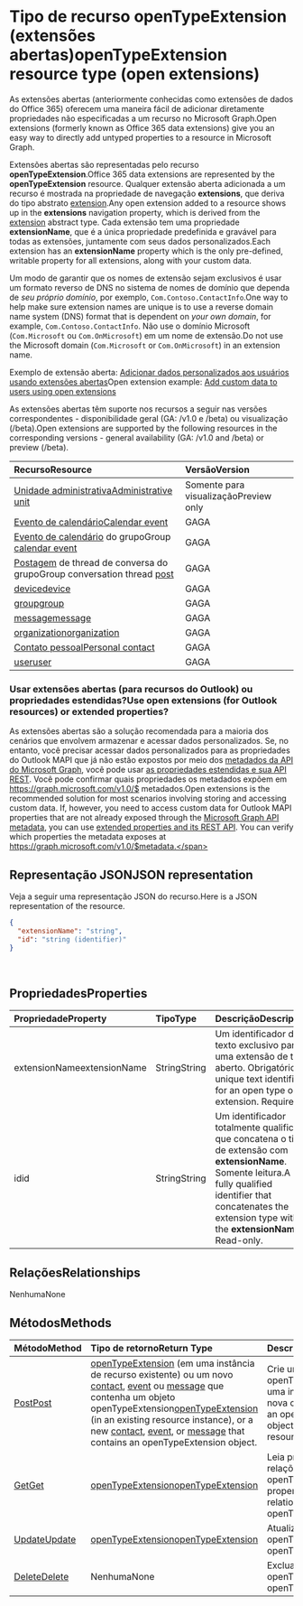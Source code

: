 # <a name="opentypeextension-resource-type-open-extensions"></a><span data-ttu-id="15c2a-101">Tipo de recurso openTypeExtension (extensões abertas)</span><span class="sxs-lookup"><span data-stu-id="15c2a-101">openTypeExtension resource type (open extensions)</span></span>

<span data-ttu-id="15c2a-102">As extensões abertas (anteriormente conhecidas como extensões de dados do Office 365) oferecem uma maneira fácil de adicionar diretamente propriedades não especificadas a um recurso no Microsoft Graph.</span><span class="sxs-lookup"><span data-stu-id="15c2a-102">Open extensions (formerly known as Office 365 data extensions) give you an easy way to directly add untyped properties to a resource in Microsoft Graph.</span></span> 

<span data-ttu-id="15c2a-103">Extensões abertas são representadas pelo recurso **openTypeExtension**.</span><span class="sxs-lookup"><span data-stu-id="15c2a-103">Office 365 data extensions are represented by the **openTypeExtension** resource.</span></span> <span data-ttu-id="15c2a-104">Qualquer extensão aberta adicionada a um recurso é mostrada na propriedade de navegação **extensions**, que deriva do tipo abstrato [extension](extension.md).</span><span class="sxs-lookup"><span data-stu-id="15c2a-104">Any open extension added to a resource shows up in the **extensions** navigation property, which is derived from the [extension](extension.md) abstract type.</span></span> <span data-ttu-id="15c2a-105">Cada extensão tem uma propriedade **extensionName**, que é a única propriedade predefinida e gravável para todas as extensões, juntamente com seus dados personalizados.</span><span class="sxs-lookup"><span data-stu-id="15c2a-105">Each extension has an **extensionName** property which is the only pre-defined, writable property for all extensions, along with your custom data.</span></span> 

<span data-ttu-id="15c2a-106">Um modo de garantir que os nomes de extensão sejam exclusivos é usar um formato reverso de DNS no sistema de nomes de domínio que dependa de _seu próprio domínio_, por exemplo, `Com.Contoso.ContactInfo`.</span><span class="sxs-lookup"><span data-stu-id="15c2a-106">One way to help make sure extension names are unique is to use a reverse domain name system (DNS) format that is dependent on _your own domain_, for example, `Com.Contoso.ContactInfo`.</span></span> <span data-ttu-id="15c2a-107">Não use o domínio Microsoft (`Com.Microsoft` ou `Com.OnMicrosoft`) em um nome de extensão.</span><span class="sxs-lookup"><span data-stu-id="15c2a-107">Do not use the Microsoft domain (`Com.Microsoft` or `Com.OnMicrosoft`) in an extension name.</span></span>

<span data-ttu-id="15c2a-108">Exemplo de extensão aberta: [Adicionar dados personalizados aos usuários usando extensões abertas](../../../concepts/extensibility_open_users.md)</span><span class="sxs-lookup"><span data-stu-id="15c2a-108">Open extension example: [Add custom data to users using open extensions](../../../concepts/extensibility_open_users.md)</span></span>

<span data-ttu-id="15c2a-109">As extensões abertas têm suporte nos recursos a seguir nas versões correspondentes - disponibilidade geral (GA: /v1.0 e /beta) ou visualização (/beta).</span><span class="sxs-lookup"><span data-stu-id="15c2a-109">Open extensions are supported by the following resources in the corresponding versions - general availability (GA: /v1.0 and /beta) or preview (/beta).</span></span>

|<span data-ttu-id="15c2a-110">Recurso</span><span class="sxs-lookup"><span data-stu-id="15c2a-110">Resource</span></span> |<span data-ttu-id="15c2a-111">Versão</span><span class="sxs-lookup"><span data-stu-id="15c2a-111">Version</span></span> |
|:---------------|:-------|
| [<span data-ttu-id="15c2a-112">Unidade administrativa</span><span class="sxs-lookup"><span data-stu-id="15c2a-112">Administrative unit</span></span>](../../beta/resources/administrativeunit.md)  | <span data-ttu-id="15c2a-113">Somente para visualização</span><span class="sxs-lookup"><span data-stu-id="15c2a-113">Preview only</span></span> |
| [<span data-ttu-id="15c2a-114">Evento de calendário</span><span class="sxs-lookup"><span data-stu-id="15c2a-114">Calendar event</span></span>](event.md) | <span data-ttu-id="15c2a-115">GA</span><span class="sxs-lookup"><span data-stu-id="15c2a-115">GA</span></span> |
| <span data-ttu-id="15c2a-116">[Evento de calendário](event.md) do grupo</span><span class="sxs-lookup"><span data-stu-id="15c2a-116">Group [calendar event](event.md)</span></span> | <span data-ttu-id="15c2a-117">GA</span><span class="sxs-lookup"><span data-stu-id="15c2a-117">GA</span></span> |
| <span data-ttu-id="15c2a-118">[Postagem](post.md) de thread de conversa do grupo</span><span class="sxs-lookup"><span data-stu-id="15c2a-118">Group conversation thread [post](post.md)</span></span> | <span data-ttu-id="15c2a-119">GA</span><span class="sxs-lookup"><span data-stu-id="15c2a-119">GA</span></span> |
| [<span data-ttu-id="15c2a-120">device</span><span class="sxs-lookup"><span data-stu-id="15c2a-120">device</span></span>](device.md) | <span data-ttu-id="15c2a-121">GA</span><span class="sxs-lookup"><span data-stu-id="15c2a-121">GA</span></span> |
| [<span data-ttu-id="15c2a-122">group</span><span class="sxs-lookup"><span data-stu-id="15c2a-122">group</span></span>](group.md) | <span data-ttu-id="15c2a-123">GA</span><span class="sxs-lookup"><span data-stu-id="15c2a-123">GA</span></span> |
| [<span data-ttu-id="15c2a-124">message</span><span class="sxs-lookup"><span data-stu-id="15c2a-124">message</span></span>](message.md) | <span data-ttu-id="15c2a-125">GA</span><span class="sxs-lookup"><span data-stu-id="15c2a-125">GA</span></span> |
| [<span data-ttu-id="15c2a-126">organization</span><span class="sxs-lookup"><span data-stu-id="15c2a-126">organization</span></span>](organization.md) | <span data-ttu-id="15c2a-127">GA</span><span class="sxs-lookup"><span data-stu-id="15c2a-127">GA</span></span> |
| [<span data-ttu-id="15c2a-128">Contato pessoal</span><span class="sxs-lookup"><span data-stu-id="15c2a-128">Personal contact</span></span>](contact.md) | <span data-ttu-id="15c2a-129">GA</span><span class="sxs-lookup"><span data-stu-id="15c2a-129">GA</span></span> |
| [<span data-ttu-id="15c2a-130">user</span><span class="sxs-lookup"><span data-stu-id="15c2a-130">user</span></span>](user.md) | <span data-ttu-id="15c2a-131">GA</span><span class="sxs-lookup"><span data-stu-id="15c2a-131">GA</span></span> |

### <a name="use-open-extensions-for-outlook-resources-or-extended-properties"></a><span data-ttu-id="15c2a-132">Usar extensões abertas (para recursos do Outlook) ou propriedades estendidas?</span><span class="sxs-lookup"><span data-stu-id="15c2a-132">Use open extensions (for Outlook resources) or extended properties?</span></span>

<span data-ttu-id="15c2a-p103">As extensões abertas são a solução recomendada para a maioria dos cenários que envolvem armazenar e acessar dados personalizados. Se, no entanto, você precisar acessar dados personalizados para as propriedades do Outlook MAPI que já não estão expostos por meio dos [metadados da API do Microsoft Graph](http://developer.microsoft.com/en-us/graph/docs/overview/call_api), você pode usar [as propriedades estendidas e sua API REST](extended-properties-overview.md). Você pode confirmar quais propriedades os metadados expõem em https://graph.microsoft.com/v1.0/$ metadados.</span><span class="sxs-lookup"><span data-stu-id="15c2a-p103">Open extensions is the recommended solution for most scenarios involving storing and accessing custom data. If, however, you need to access custom data for Outlook MAPI properties that are not already exposed through the [Microsoft Graph API metadata](http://developer.microsoft.com/en-us/graph/docs/overview/call_api), you can use [extended properties and its REST API](extended-properties-overview.md). You can verify which properties the metadata exposes at https://graph.microsoft.com/v1.0/$metadata.</span></span>


## <a name="json-representation"></a><span data-ttu-id="15c2a-136">Representação JSON</span><span class="sxs-lookup"><span data-stu-id="15c2a-136">JSON representation</span></span>

<span data-ttu-id="15c2a-137">Veja a seguir uma representação JSON do recurso.</span><span class="sxs-lookup"><span data-stu-id="15c2a-137">Here is a JSON representation of the resource.</span></span>

<!-- {
  "blockType": "resource",
  "optionalProperties": [

  ],
  "@odata.type": "microsoft.graph.opentypeextension"
}-->

```json
{
  "extensionName": "string",
  "id": "string (identifier)"
}

```

<br/>

## <a name="properties"></a><span data-ttu-id="15c2a-138">Propriedades</span><span class="sxs-lookup"><span data-stu-id="15c2a-138">Properties</span></span>

|<span data-ttu-id="15c2a-139">Propriedade</span><span class="sxs-lookup"><span data-stu-id="15c2a-139">Property</span></span>      |<span data-ttu-id="15c2a-140">Tipo</span><span class="sxs-lookup"><span data-stu-id="15c2a-140">Type</span></span>    |<span data-ttu-id="15c2a-141">Descrição</span><span class="sxs-lookup"><span data-stu-id="15c2a-141">Description</span></span> |
|:---------------|:--------|:----------|
|<span data-ttu-id="15c2a-142">extensionName</span><span class="sxs-lookup"><span data-stu-id="15c2a-142">extensionName</span></span>|<span data-ttu-id="15c2a-143">String</span><span class="sxs-lookup"><span data-stu-id="15c2a-143">String</span></span>|<span data-ttu-id="15c2a-p104">Um identificador de texto exclusivo para uma extensão de tipo aberto. Obrigatório.</span><span class="sxs-lookup"><span data-stu-id="15c2a-p104">A unique text identifier for an open type open extension. Required.</span></span>|
|<span data-ttu-id="15c2a-146">id</span><span class="sxs-lookup"><span data-stu-id="15c2a-146">id</span></span>|<span data-ttu-id="15c2a-147">String</span><span class="sxs-lookup"><span data-stu-id="15c2a-147">String</span></span>| <span data-ttu-id="15c2a-p105">Um identificador totalmente qualificado que concatena o tipo de extensão com **extensionName**. Somente leitura.</span><span class="sxs-lookup"><span data-stu-id="15c2a-p105">A fully qualified identifier that concatenates the extension type with the **extensionName**. Read-only.</span></span>|

## <a name="relationships"></a><span data-ttu-id="15c2a-150">Relações</span><span class="sxs-lookup"><span data-stu-id="15c2a-150">Relationships</span></span>

<span data-ttu-id="15c2a-151">Nenhuma</span><span class="sxs-lookup"><span data-stu-id="15c2a-151">None</span></span>


## <a name="methods"></a><span data-ttu-id="15c2a-152">Métodos</span><span class="sxs-lookup"><span data-stu-id="15c2a-152">Methods</span></span>

|<span data-ttu-id="15c2a-153">Método</span><span class="sxs-lookup"><span data-stu-id="15c2a-153">Method</span></span>        |<span data-ttu-id="15c2a-154">Tipo de retorno</span><span class="sxs-lookup"><span data-stu-id="15c2a-154">Return Type</span></span> |<span data-ttu-id="15c2a-155">Descrição</span><span class="sxs-lookup"><span data-stu-id="15c2a-155">Description</span></span> |
|:---------------|:--------|:----------|
|[<span data-ttu-id="15c2a-156">Post</span><span class="sxs-lookup"><span data-stu-id="15c2a-156">Post</span></span>](../api/opentypeextension_post_opentypeextension.md) | <span data-ttu-id="15c2a-157">[openTypeExtension](opentypeextension.md) (em uma instância de recurso existente) ou um novo [contact](../resources/contact.md), [event](../resources/event.md) ou [message](../resources/message.md) que contenha um objeto openTypeExtension</span><span class="sxs-lookup"><span data-stu-id="15c2a-157">[openTypeExtension](opentypeextension.md) (in an existing resource instance), or a new [contact](../resources/contact.md), [event](../resources/event.md), or [message](../resources/message.md) that contains an openTypeExtension object.</span></span> | <span data-ttu-id="15c2a-158">Crie um objeto openTypeExtension em uma instância de recurso nova ou existente.</span><span class="sxs-lookup"><span data-stu-id="15c2a-158">Create an openTypeExtension object in an existing or new resource instance.</span></span>|
|[<span data-ttu-id="15c2a-159">Get</span><span class="sxs-lookup"><span data-stu-id="15c2a-159">Get</span></span>](../api/opentypeextension_get.md) | [<span data-ttu-id="15c2a-160">openTypeExtension</span><span class="sxs-lookup"><span data-stu-id="15c2a-160">openTypeExtension</span></span>](opentypeextension.md) |<span data-ttu-id="15c2a-161">Leia propriedades e relações do objeto openTypeExtension.</span><span class="sxs-lookup"><span data-stu-id="15c2a-161">Read properties and relationships of openTypeExtension object.</span></span>|
|[<span data-ttu-id="15c2a-162">Update</span><span class="sxs-lookup"><span data-stu-id="15c2a-162">Update</span></span>](../api/opentypeextension_update.md) | [<span data-ttu-id="15c2a-163">openTypeExtension</span><span class="sxs-lookup"><span data-stu-id="15c2a-163">openTypeExtension</span></span>](opentypeextension.md)   |<span data-ttu-id="15c2a-164">Atualize o objeto openTypeExtension.</span><span class="sxs-lookup"><span data-stu-id="15c2a-164">Update openTypeExtension object.</span></span> |
|[<span data-ttu-id="15c2a-165">Delete</span><span class="sxs-lookup"><span data-stu-id="15c2a-165">Delete</span></span>](../api/opentypeextension_delete.md) | <span data-ttu-id="15c2a-166">Nenhuma</span><span class="sxs-lookup"><span data-stu-id="15c2a-166">None</span></span> |<span data-ttu-id="15c2a-167">Exclua um objeto openTypeExtension.</span><span class="sxs-lookup"><span data-stu-id="15c2a-167">Delete openTypeExtension object.</span></span> |

<!-- uuid: 8fcb5dbc-d5aa-4681-8e31-b001d5168d79
2015-10-25 14:57:30 UTC -->
<!-- {
  "type": "#page.annotation",
  "description": "openTypeExtension resource",
  "keywords": "",
  "section": "documentation",
  "tocPath": ""
}-->
